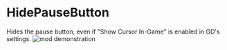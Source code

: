 # HidePauseButton

Hides the pause button, even if "Show Cursor In-Game" is enabled in GD's settings.
![mod demonstration](https://github.com/RayDeeUx/HidePauseButton/blob/main/resources/image.png)
